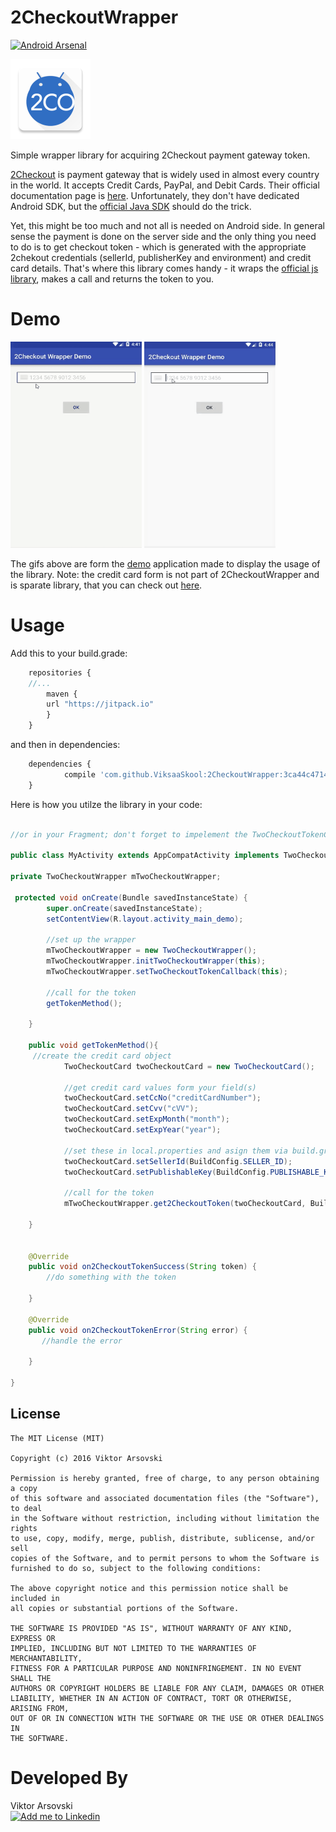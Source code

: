 # 2CheckoutWrapper

[![Android Arsenal](https://img.shields.io/badge/Android%20Arsenal-2CheckoutWrapper-green.svg?style=true)](https://android-arsenal.com/details/1/3938)

<img src="https://github.com/ViksaaSkool/2CheckoutWrapper/blob/master/art/main_logo.png" width="128" height="128"/>

Simple wrapper library for acquiring 2Checkout payment gateway token.

[2Checkout](https://www.2checkout.com/) is payment gateway that is widely used in almost every country in the world. It accepts Credit Cards, PayPal, and Debit Cards. Their official documentation page is [here](https://www.2checkout.com/documentation). 
Unfortunately, they don't have dedicated Android SDK, but the [official Java SDK](http://bit.ly/29DaaEm) should do the trick.

Yet, this might be too much and not all is needed on Android side. In general sense the payment is done on the server side and the only thing you need to do is to get checkout token - which is generated with the appropriate 2chekout credentials (sellerId, publisherKey and environment) and credit card details. That's where this library comes handy - it wraps the [official js library](http://bit.ly/29DbLKv), makes a call and returns the token to you.  

# Demo

<img src="https://github.com/ViksaaSkool/2CheckoutWrapper/blob/master/art/success.gif" width="210" height="330"/>
<img src="https://github.com/ViksaaSkool/2CheckoutWrapper/blob/master/art/failure.gif" width="210" height="330"/>

The gifs above are form the [demo](http://bit.ly/29D8z1i) application made to display the usage of the library. 
Note: the credit card form is not part of 2CheckoutWrapper and is sparate library, that you can check out [here](http://bit.ly/29D8YB8).



# Usage

Add this to your build.grade:
```javascript
	repositories {
	//...
        maven { 
        url "https://jitpack.io" 
        }
    }
```
and then in dependencies:
```javascript
	dependencies {
	        compile 'com.github.ViksaaSkool:2CheckoutWrapper:3ca44c4714'
	}
```

Here is how you utilze the library in your code:

```java

//or in your Fragment; don't forget to impelement the TwoCheckoutTokenCallback

public class MyActivity extends AppCompatActivity implements TwoCheckoutTokenCallback{

private TwoCheckoutWrapper mTwoCheckoutWrapper;

 protected void onCreate(Bundle savedInstanceState) {
        super.onCreate(savedInstanceState);
        setContentView(R.layout.activity_main_demo);

        //set up the wrapper
        mTwoCheckoutWrapper = new TwoCheckoutWrapper();
        mTwoCheckoutWrapper.initTwoCheckoutWrapper(this);
        mTwoCheckoutWrapper.setTwoCheckoutTokenCallback(this);
        
        //call for the token 
        getTokenMethod();

    }
    
    public void getTokenMethod(){
     //create the credit card object
            TwoCheckoutCard twoCheckoutCard = new TwoCheckoutCard();
            
            //get credit card values form your field(s)
            twoCheckoutCard.setCcNo("creditCardNumber");
            twoCheckoutCard.setCvv("cVV");
            twoCheckoutCard.setExpMonth("month");
            twoCheckoutCard.setExpYear("year");
            
            //set these in local.properties and asign them via build.gradle
            twoCheckoutCard.setSellerId(BuildConfig.SELLER_ID);
            twoCheckoutCard.setPublishableKey(BuildConfig.PUBLISHABLE_KEY);

            //call for the token
            mTwoCheckoutWrapper.get2CheckoutToken(twoCheckoutCard, BuildConfig.ENVIRONMENT);
    
    }
    
    
    @Override
    public void on2CheckoutTokenSuccess(String token) {
        //do something with the token

    }

    @Override
    public void on2CheckoutTokenError(String error) {
       //handle the error

    }

}

```







License
--------

    The MIT License (MIT)

    Copyright (c) 2016 Viktor Arsovski
    
    Permission is hereby granted, free of charge, to any person obtaining a copy
    of this software and associated documentation files (the "Software"), to deal
    in the Software without restriction, including without limitation the rights
    to use, copy, modify, merge, publish, distribute, sublicense, and/or sell
    copies of the Software, and to permit persons to whom the Software is
    furnished to do so, subject to the following conditions:
    
    The above copyright notice and this permission notice shall be included in
    all copies or substantial portions of the Software.
    
    THE SOFTWARE IS PROVIDED "AS IS", WITHOUT WARRANTY OF ANY KIND, EXPRESS OR
    IMPLIED, INCLUDING BUT NOT LIMITED TO THE WARRANTIES OF MERCHANTABILITY,
    FITNESS FOR A PARTICULAR PURPOSE AND NONINFRINGEMENT. IN NO EVENT SHALL THE
    AUTHORS OR COPYRIGHT HOLDERS BE LIABLE FOR ANY CLAIM, DAMAGES OR OTHER
    LIABILITY, WHETHER IN AN ACTION OF CONTRACT, TORT OR OTHERWISE, ARISING FROM,
    OUT OF OR IN CONNECTION WITH THE SOFTWARE OR THE USE OR OTHER DEALINGS IN
    THE SOFTWARE.


# Developed By
Viktor Arsovski
</br>
<a href="https://mk.linkedin.com/in/varsovski">
  <img alt="Add me to Linkedin" src="http://is.gd/u42ILV" width="96" height="96"/>
</a>

